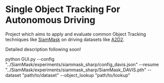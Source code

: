 # Single Object Tracking For Autonomous Driving
Project which aims to apply and evaluate common Object Tracking techniques like [SiamMask](https://github.com/foolwood/SiamMask) on driving datasets like [A2D2](https://www.a2d2.audi/a2d2/en.html).

Detailed description following soon!

python GUI.py --config "../SiamMask/experiments/siammask_sharp/config_davis.json" --resume "../SiamMask/experiments/siammask_sharp/SiamMask_DAVIS.pth" --dataset "path/to/dataset" --object_lookup "path/to/lookup"
